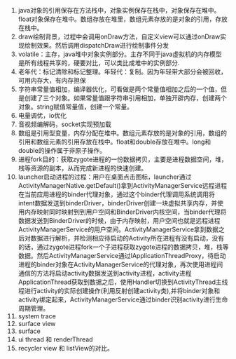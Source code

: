 1. java对象的引用保存在方法栈中，对象实例保存在栈中，对象保存在堆中。float对象保存在堆中。数组存放在堆里，数组元素存放的是对象的引用，存放在栈中。
2. draw绘制背景，过程中会调用onDraw方法，自定义view可以通过onDraw实现绘制效果。然后调用dispatchDraw进行绘制事件分发
3. volatile：主存，java堆中对象实例部分。主存不同于java虚拟机的内存模型 是所有线程共享的，硬要对比，可以类比成堆中的实例部分.
4. 老年代：标记清除和标记整理。年轻代：复制。因为年轻带大部分会被回收，可用内存大，有内存担保
5. 字符串常量值相加，编译器优化，可看做是两个常量值相加之后的一个值，但是创建了三个对象。如果常量值跟字符串引用相加，单独开辟内存，创建两个对象。string赋值常量值，创建一个常量。
6. 电量调优，io优化
7. 音视频编解码，socket实现预加载
8. 数组是引用型变量，内存分配在堆中。数组元素存放的是对象的引用，数组的引用和数组元素的引用存放在栈中。float和double存放在堆中。long和double的操作属于非原子操作。
9. 进程fork目的：获取zygote进程的一份数据拷贝，主要是进程数据空间，堆，栈等资源的副本，从而完成新进程的快速创建。
10. launcher启动进程的过程：用户在桌面点击图标，launcher通过ActivityManagerNative.getDefault()拿到ActivityManagerService远程进程在当前应用进程的binder代理对象，通过这个binder代理调用系统调用将intent数据发送到binderDriver，binderDriver创建一块虚拟共享内存，并使用内存映射同时映射到到用户空间和BinderDriver内核空间，当binder代理将数据发送到BinderDriver的时候，由于内存映射，用户空间也就是远程进程ActivityManagerService的用户空间。ActivityManagerService拿到数据之后对数据进行解析，并检测相应待启动的Activity所在进程有没有启动，没有的话，通过zygote进程fork一个子进程获取zygote进程的数据拷贝，堆，栈等数据。然后ActivityManagerService通过IApplicationThreadProxy，待启动进程的binder对象在ActivityManagerService的代理对象，再次使用进程间通信的方法将启动activity数据发送到activity进程，activity进程ApplicationThread获取到数据之后，使用Handler切换到ActivityThread主线程进行activity的实际创建操作(利用反射创建activity类),并将binder对象和activity绑定起来，ActivityManagerService通过binder识别activity进行生命周期管理。
11. system trace
11. surface view
11. surface
11. ui thread 和 renderThread
11. recycler view 和 listView的对比。